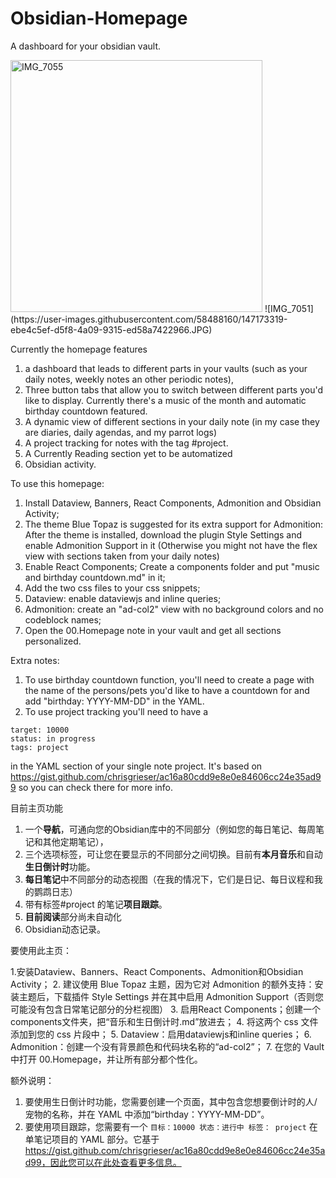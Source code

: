 # Obsidian-Homepage
A dashboard for your obsidian vault.


<img width="403" alt="IMG_7055" src="https://user-images.githubusercontent.com/58488160/147173306-3bdd2289-6dd1-4603-9ba7-24d8510dd29f.PNG">
![IMG_7051](https://user-images.githubusercontent.com/58488160/147173319-ebe4c5ef-d5f8-4a09-9315-ed58a7422966.JPG)


Currently the homepage features 
1. a dashboard that leads to different parts in your vaults (such as your daily notes, weekly notes an other periodic notes), 
2. Three button tabs that allow you to switch between different parts you'd like to display. Currently there's a music of the month and automatic birthday countdown featured.  
3. A dynamic view of different sections in your daily note (in my case they are diaries, daily agendas, and my parrot logs)
4. A project tracking for notes with the tag #project.
5. A Currently Reading section yet to be automatized
6. Obsidian activity.


To use this homepage:

1. Install Dataview, Banners, React Components, Admonition and Obsidian Activity;
2. The theme Blue Topaz is suggested for its extra support for Admonition: After the theme is installed, download the plugin Style Settings and enable Admonition Support in it (Otherwise you might not have the flex view with sections taken from your daily notes)
3. Enable React Components; Create a components folder and put "music and birthday countdown.md" in it;
4. Add the two css files to your css snippets;
5. Dataview: enable dataviewjs and inline queries;
6. Admonition: create an "ad-col2" view with no background colors and no codeblock names;
7. Open the 00.Homepage note in your vault and get all sections personalized. 

Extra notes:
1. To use birthday countdown function, you'll need to create a page with the name of the persons/pets you'd like to have a countdown for and add "birthday: YYYY-MM-DD" in the YAML.
2. To use project tracking you'll need to have a
```
target: 10000
status: in progress
tags: project
```
in the YAML section of your single note project. It's based on https://gist.github.com/chrisgrieser/ac16a80cdd9e8e0e84606cc24e35ad99 so you can check there for more info. 


目前主页功能
1. 一个**导航**，可通向您的Obsidian库中的不同部分（例如您的每日笔记、每周笔记和其他定期笔记），
2. 三个选项标签，可让您在要显示的不同部分之间切换。目前有**本月音乐**和自动**生日倒计时**功能。
3. **每日笔记**中不同部分的动态视图（在我的情况下，它们是日记、每日议程和我的鹦鹉日志）
4. 带有标签#project 的笔记**项目跟踪**。
5. **目前阅读**部分尚未自动化
6. Obsidian动态记录。


要使用此主页：

1.安装Dataview、Banners、React Components、Admonition和Obsidian Activity；
2. 建议使用 Blue Topaz 主题，因为它对 Admonition 的额外支持：安装主题后，下载插件 Style Settings 并在其中启用 Admonition Support（否则您可能没有包含日常笔记部分的分栏视图）
3. 启用React Components；创建一个components文件夹，把“音乐和生日倒计时.md”放进去；
4. 将这两个 css 文件添加到您的 css 片段中；
5. Dataview：启用dataviewjs和inline queries；
6. Admonition：创建一个没有背景颜色和代码块名称的“ad-col2”；
7. 在您的 Vault 中打开 00.Homepage，并让所有部分都个性化。

额外说明：
1. 要使用生日倒计时功能，您需要创建一个页面，其中包含您想要倒计时的人/宠物的名称，并在 YAML 中添加“birthday：YYYY-MM-DD”。
2. 要使用项目跟踪，您需要有一个
``
目标：10000
状态：进行中
标签： project
``
在单笔记项目的 YAML 部分。它基于 https://gist.github.com/chrisgrieser/ac16a80cdd9e8e0e84606cc24e35ad99，因此您可以在此处查看更多信息。
